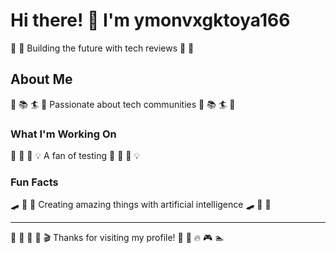 # Hi there! 👋 I'm ymonvxgktoya166

🎨 🥊 Building the future with tech reviews 🎨 🥊

## About Me
🏏 📚 🏄 🏸 Passionate about tech communities 🏏 📚 🏄 🏸

### What I'm Working On
🚵 🏓 🥊 💡 A fan of testing 🚵 🏓 🥊 💡

### Fun Facts
🛹 🎱 🎣 Creating amazing things with artificial intelligence 🛹 🎱 🎣

---
🎻 🚴 🎤 🎱 🎬 Thanks for visiting my profile! 🌟 🎯 🔥 🎮 🏊

